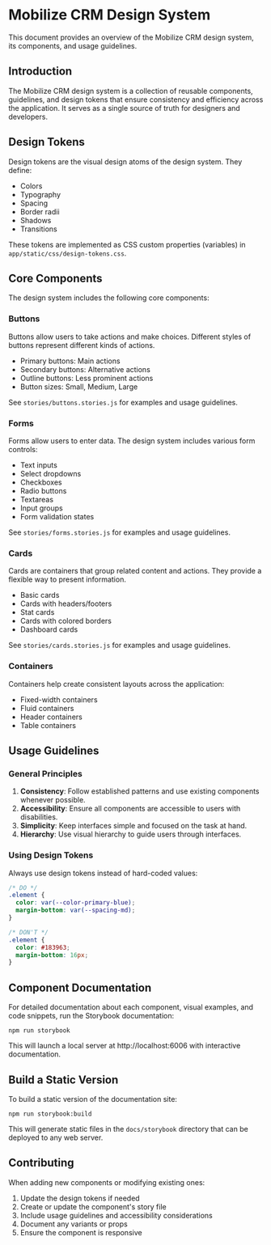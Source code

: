 # Mobilize CRM Design System

This document provides an overview of the Mobilize CRM design system, its components, and usage guidelines.

## Introduction

The Mobilize CRM design system is a collection of reusable components, guidelines, and design tokens that ensure consistency and efficiency across the application. It serves as a single source of truth for designers and developers.

## Design Tokens

Design tokens are the visual design atoms of the design system. They define:

- Colors
- Typography
- Spacing
- Border radii
- Shadows
- Transitions

These tokens are implemented as CSS custom properties (variables) in `app/static/css/design-tokens.css`.

## Core Components

The design system includes the following core components:

### Buttons

Buttons allow users to take actions and make choices. Different styles of buttons represent different kinds of actions.

- Primary buttons: Main actions
- Secondary buttons: Alternative actions
- Outline buttons: Less prominent actions
- Button sizes: Small, Medium, Large

See `stories/buttons.stories.js` for examples and usage guidelines.

### Forms

Forms allow users to enter data. The design system includes various form controls:

- Text inputs
- Select dropdowns
- Checkboxes
- Radio buttons
- Textareas
- Input groups
- Form validation states

See `stories/forms.stories.js` for examples and usage guidelines.

### Cards

Cards are containers that group related content and actions. They provide a flexible way to present information.

- Basic cards
- Cards with headers/footers
- Stat cards
- Cards with colored borders
- Dashboard cards

See `stories/cards.stories.js` for examples and usage guidelines.

### Containers

Containers help create consistent layouts across the application:

- Fixed-width containers
- Fluid containers
- Header containers
- Table containers

## Usage Guidelines

### General Principles

1. **Consistency**: Follow established patterns and use existing components whenever possible.
2. **Accessibility**: Ensure all components are accessible to users with disabilities.
3. **Simplicity**: Keep interfaces simple and focused on the task at hand.
4. **Hierarchy**: Use visual hierarchy to guide users through interfaces.

### Using Design Tokens

Always use design tokens instead of hard-coded values:

```css
/* DO */
.element {
  color: var(--color-primary-blue);
  margin-bottom: var(--spacing-md);
}

/* DON'T */
.element {
  color: #183963;
  margin-bottom: 16px;
}
```

## Component Documentation

For detailed documentation about each component, visual examples, and code snippets, run the Storybook documentation:

```
npm run storybook
```

This will launch a local server at http://localhost:6006 with interactive documentation.

## Build a Static Version

To build a static version of the documentation site:

```
npm run storybook:build
```

This will generate static files in the `docs/storybook` directory that can be deployed to any web server.

## Contributing

When adding new components or modifying existing ones:

1. Update the design tokens if needed
2. Create or update the component's story file
3. Include usage guidelines and accessibility considerations
4. Document any variants or props
5. Ensure the component is responsive 